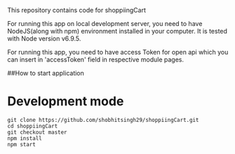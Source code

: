 This repository contains code for shoppiingCart

For running this app on local development server, you need to have NodeJS(along with npm) environment installed in your computer.
It is tested with Node version v6.9.5.

For running this app, you need to have access Token for open api which you can insert in 'accessToken' field in respective module pages.

##How to start application

 # Development mode

 ```
 git clone https://github.com/shobhitsingh29/shoppiingCart.git
 cd shoppiingCart
 git checkout master
 npm install
 npm start
 ```
